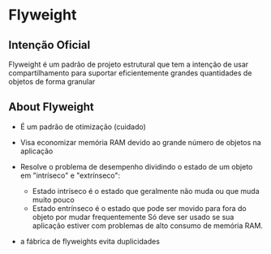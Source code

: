 # Flyweight

## Intenção Oficial

Flyweight é um padrão de projeto estrutural que tem a intenção de usar compartilhamento para suportar eficientemente grandes quantidades de objetos de forma granular

## About Flyweight 

- É um padrão de otimização (cuidado)
- Visa economizar memória RAM devido ao grande número de objetos na aplicação
- Resolve o problema de desempenho dividindo o estado de um objeto em "intríseco" e "extrínseco":
    - Estado intríseco é o estado que geralmente não muda ou que muda muito pouco
    - Estado entrínseco é o estado que pode ser movido para fora do objeto por mudar frequentemente
Só deve ser usado se sua aplicação estiver com problemas de alto consumo de memória RAM.

- a fábrica de flyweights evita duplicidades